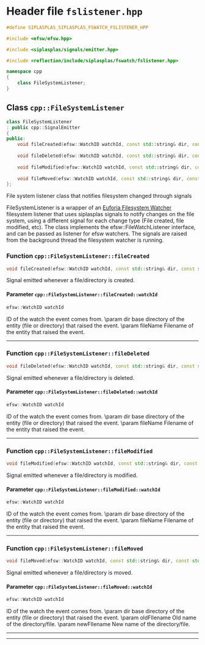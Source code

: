# Header file `fslistener.hpp`

``` cpp
#define SIPLASPLAS_SIPLASPLAS_FSWATCH_FSLISTENER_HPP 

#include <efsw/efsw.hpp>

#include <siplasplas/signals/emitter.hpp>

#include <reflection/include/siplasplas/fswatch/fslistener.hpp>

namespace cpp
{
    class FileSystemListener;
}
```

## Class `cpp::FileSystemListener`<a id="cpp::FileSystemListener"></a>

``` cpp
class FileSystemListener
: public cpp::SignalEmitter
{
public:
    void fileCreated(efsw::WatchID watchId, const std::string& dir, const std::string& fileName);
    
    void fileDeleted(efsw::WatchID watchId, const std::string& dir, const std::string& fileName);
    
    void fileModified(efsw::WatchID watchId, const std::string& dir, const std::string& fileName);
    
    void fileMoved(efsw::WatchID watchId, const std::string& dir, const std::string& oldFilename, const std::string& newFileName);
};
```

File system listener class that notifies filesystem changed through signals

FileSystemListener is a wrapper of an [Euforia Filesystem Watcher]() filesystem listener that uses siplasplas signals to notify changes on the file system, using a different signal for each change type (File created, file modified, etc). The class implements the efsw::FileWatchListener interface, and can be passed as listener for efsw watchers. The signals are raised from the background thread the filesystem watcher is running.

### Function `cpp::FileSystemListener::fileCreated`<a id="cpp::FileSystemListener::fileCreated"></a>

``` cpp
void fileCreated(efsw::WatchID watchId, const std::string& dir, const std::string& fileName);
```

Signal emitted whenever a file/directory is created.

#### Parameter `cpp::FileSystemListener::fileCreated::watchId`<a id="cpp::FileSystemListener::fileCreated::watchId"></a>

``` cpp
efsw::WatchID watchId
```

ID of the watch the event comes from. \\param dir base directory of the entity (file or directory) that raised the event. \\param fileName Filename of the entity that raised the event.

-----

### Function `cpp::FileSystemListener::fileDeleted`<a id="cpp::FileSystemListener::fileDeleted"></a>

``` cpp
void fileDeleted(efsw::WatchID watchId, const std::string& dir, const std::string& fileName);
```

Signal emitted whenever a file/directory is deleted.

#### Parameter `cpp::FileSystemListener::fileDeleted::watchId`<a id="cpp::FileSystemListener::fileDeleted::watchId"></a>

``` cpp
efsw::WatchID watchId
```

ID of the watch the event comes from. \\param dir base directory of the entity (file or directory) that raised the event. \\param fileName Filename of the entity that raised the event.

-----

### Function `cpp::FileSystemListener::fileModified`<a id="cpp::FileSystemListener::fileModified"></a>

``` cpp
void fileModified(efsw::WatchID watchId, const std::string& dir, const std::string& fileName);
```

Signal emitted whenever a file/directory is modified.

#### Parameter `cpp::FileSystemListener::fileModified::watchId`<a id="cpp::FileSystemListener::fileModified::watchId"></a>

``` cpp
efsw::WatchID watchId
```

ID of the watch the event comes from. \\param dir base directory of the entity (file or directory) that raised the event. \\param fileName Filename of the entity that raised the event.

-----

### Function `cpp::FileSystemListener::fileMoved`<a id="cpp::FileSystemListener::fileMoved"></a>

``` cpp
void fileMoved(efsw::WatchID watchId, const std::string& dir, const std::string& oldFilename, const std::string& newFileName);
```

Signal emitted whenever a file/directory is moved.

#### Parameter `cpp::FileSystemListener::fileMoved::watchId`<a id="cpp::FileSystemListener::fileMoved::watchId"></a>

``` cpp
efsw::WatchID watchId
```

ID of the watch the event comes from. \\param dir base directory of the entity (file or directory) that raised the event. \\param oldFIlename Old name of the directory/file. \\param newFIlename New name of the directory/file.

-----

-----
